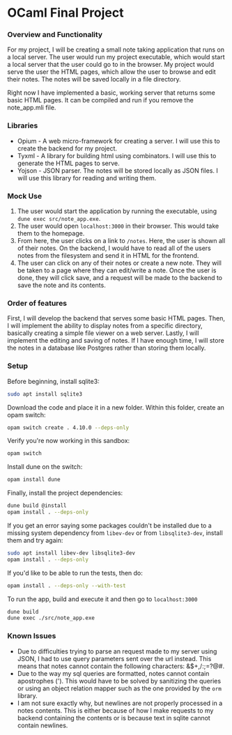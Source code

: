 # OCaml Final Project

### Overview and Functionality

For my project, I will be creating a small note taking application that runs on
a local server. The user would run my project executable, which would start a
local server that the user could go to in the browser. My project would serve
the user the HTML pages, which allow the user to browse and edit their notes.
The notes will be saved locally in a file directory. 

Right now I have implemented a basic, working server that returns some basic
HTML pages. It can be compiled and run if you remove the note_app.mli file.

### Libraries

* Opium - A web micro-framework for creating a server. I will use this to create
the backend for my project.
* Tyxml - A library for building html using combinators. I will use this to
generate the HTML pages to serve.
* Yojson - JSON parser. The notes will be stored locally as JSON files. I will use
this library for reading and writing them.

### Mock Use

1. The user would start the application by running the executable, using
`dune exec src/note_app.exe`.
2. The user would open `localhost:3000` in their browser. This would take them to
the homepage.
3. From here, the user clicks on a link to `/notes`. Here, the user is shown all
of their notes. On the backend, I would have to read all of the users notes from
the filesystem and send it in HTML for the frontend.
4. The user can click on any of their notes or create a new note. They will be
taken to a page where they can edit/write a note. Once the user is done, they
will click save, and a request will be made to the backend to save the note and
its contents.

### Order of features

First, I will develop the backend that serves some basic HTML pages. Then, I will
implement the ability to display notes from a specific directory, basically
creating a simple file viewer on a web server. Lastly, I will implement the editing
and saving of notes. If I have enough time, I will store the notes in a database
like Postgres rather than storing them locally.

### Setup

Before beginning, install sqlite3:

```bash
sudo apt install sqlite3
```

Download the code and place it in a new folder. Within this folder, create an opam switch:

```bash
opam switch create . 4.10.0 --deps-only
```

Verify you're now working in this sandbox:

```bash
opam switch
```

Install dune on the switch:

```bash
opam install dune
```

Finally, install the project dependencies:

```bash
dune build @install
opam install . --deps-only
```

If you get an error saying some packages couldn't be installed due to a missing system
dependency from `libev-dev` or from `libsqlite3-dev`, install them and try again:

```bash
sudo apt install libev-dev libsqlite3-dev
opam install . --deps-only
```

If you'd like to be able to run the tests, then do:

```bash
opam install . --deps-only --with-test
```

To run the app, build and execute it and then go to `localhost:3000`

```bash
dune build
dune exec ./src/note_app.exe
```

### Known Issues

* Due to difficulties trying to parse an request made to my server using JSON, I
had to use query parameters sent over the url instead. This means that notes
cannot contain the following characters: &$+,/:;=?@#.
* Due to the way my sql queries are formatted, notes cannot contain apostrophes
('). This would have to be solved by sanitizing the queries or using an object
relation mapper such as the one provided by the `orm` library.
* I am not sure exactly why, but newlines are not properly processed in a notes
contents. This is either because of how I make requests to my backend containing
the contents or is because text in sqlite cannot contain newlines.
